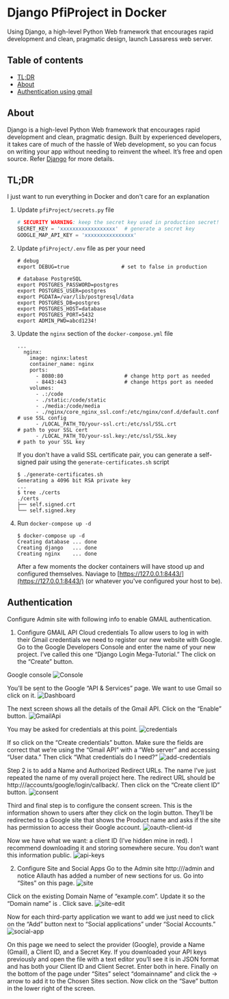 # Django PfiProject in Docker

Using Django, a high-level Python Web framework that encourages rapid development and clean, pragmatic design, launch Lassaress web server.

## Table of contents

 - [TL;DR](#tldr)
 - [About](#about)
 - [Authentication using gmail](#auth)

## <a name="about"></a>About
Django is a high-level Python Web framework that encourages rapid development and clean, pragmatic design. Built by experienced developers, it takes care of much of the hassle of Web development, so you can focus on writing your app without needing to reinvent the wheel. It’s free and open source. Refer [Django](https://www.djangoproject.com/) for more details.

## <a name="tldr"></a>TL;DR
 I just want to run everything in Docker and don't care for an explanation

 1. Update `pfiProject/secrets.py` file 

     ```python
     # SECURITY WARNING: keep the secret key used in production secret!
     SECRET_KEY = 'xxxxxxxxxxxxxxxxxx'  # generate a secret key
     GOOGLE_MAP_API_KEY = 'xxxxxxxxxxxxxxxx'
     ```

 2. Update `pfiProject/.env` file as per your need 

     ```
     # debug
     export DEBUG=true                 # set to false in production

     # database PostgreSQL
     export POSTGRES_PASSWORD=postgres
     export POSTGRES_USER=postgres
     export PGDATA=/var/lib/postgresql/data
     export POSTGRES_DB=postgres
     export POSTGRES_HOST=database
     export POSTGRES_PORT=5432
     export ADMIN_PWD=abcd1234!
     ```
 3. Update the `nginx` section of the `docker-compose.yml` file

     ```
     ...
       nginx:
         image: nginx:latest
         container_name: nginx
         ports:
           - 8080:80                    # change http port as needed
           - 8443:443                   # change https port as needed
         volumes:
           - .:/code
           - ./static:/code/static
           - ./media:/code/media
           - ./nginx/core_nginx_ssl.conf:/etc/nginx/conf.d/default.conf # use SSL config
           - /LOCAL_PATH_TO/your-ssl.crt:/etc/ssl/SSL.crt               # path to your SSL cert
           - /LOCAL_PATH_TO/your-ssl.key:/etc/ssl/SSL.key               # path to your SSL key
     ```
     If you don't have a valid SSL certificate pair, you can generate a self-signed pair using the `generate-certificates.sh` script

     ```console
     $ ./generate-certificates.sh
     Generating a 4096 bit RSA private key
     ...
     $ tree ./certs
     ./certs
     ├── self.signed.crt
     └── self.signed.key
     ```
 4. Run `docker-compose up -d`

     ```console
     $ docker-compose up -d
     Creating database ... done
     Creating django   ... done
     Creating nginx    ... done
     ```
    After a few moments the docker containers will have stood up and configured themselves.
 Naviage to [https://127.0.0.1:8443/](https://127.0.0.1:8443/) (or whatever you've configured your host to be).
 
## <a name="auth"></a>Authentication
Configure Admin site with following info to enable GMAIL authentication.

1. Configure GMAIL API Cloud credentials
To allow users to log in with their Gmail credentials we need to register our new website with Google. Go to the Google Developers Console and enter the name of your new project. I’ve called this one “Django Login Mega-Tutorial.” The click on the “Create” button.

Google console
![Console](../../master/images/google-console.png)

You’ll be sent to the Google “API & Services” page. We want to use Gmail so click on it.
![Dashboard](../../master/images/google-dashboard.png)

The next screen shows all the details of the Gmail API. Click on the “Enable” button.
![GmailApi](../../master/images/gmail-api.png)

You may be asked for credentials at this point.
![credentials](../../master/images/credentials.png)

If so click on the “Create credentials” button. Make sure the fields are correct that we’re using the “Gmail API” with a “Web server” and accessing “User data.” Then click “What credentials do I need?”
![add-credentials](../../master/images/add-credentials.png)

Step 2 is to add a Name and Authorized Redirect URLs. The name I’ve just repeated the name of my overall project here. The redirect URL should be http://<domainname>/accounts/google/login/callback/. Then click on the “Create client ID” button.
  ![consent](../master/images/consent.png)  
  
Third and final step is to configure the consent screen. This is the information shown to users after they click on the login button. They’ll be redirected to a Google site that shows the Product name and asks if the site has permission to access their Google account.
![oauth-client-id](../../master/images/oauth-client-id.png)  

Now we have what we want: a client ID (I’ve hidden mine in red). I recommend downloading it and storing somewhere secure. You don’t want this information public.
![api-keys](../../master/images/api-keys.png) 
  
2. Configure Site and Social Apps
  Go to the Admin site http://<domainname>/admin and notice Allauth has added a number of new sections for us.
  Go into “Sites” on this page.
  ![site](../../master/images/site.png) 
  
  Click on the existing Domain Name of “example.com”. Update it so the “Domain name” is <domainname>.
  Click save.
  ![site-edit](../../master/images/site-edit.png) 
  
  Now for each third-party application we want to add we just need to click on the “Add” button next to “Social applications” under “Social Accounts.”
  ![social-app](../../master/images/social-app.png) 
   
On this page we need to select the provider (Google), provide a Name (Gmail), a Client ID, and a Secret Key. If you downloaded your API keys previously and open the file with a text editor you’ll see it is in JSON format and has both your Client ID and Client Secret. Enter both in here. Finally on the bottom of the page under “Sites” select “domainname” and click the -> arrow to add it to the Chosen Sites section. Now click on the “Save” button in the lower right of the screen.

